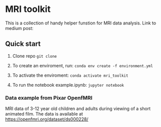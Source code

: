 # MRI toolkit
This is a collection of handy helper funstion for MRI data analysis. Link to medium post: 

## Quick start
1. Clone repo `git clone`

2. To create an enviroment, run: 
`conda env create -f environment.yml`

3. To activate the enviroment:
`conda activate mri_toolkit`

4. To run the notebook example.ipynb:
`jupyter notebook`


### Data example from Pixar OpenfMRI
MRI data of 3-12 year old children and adults during viewing of a short animated film. The data is available at https://openfmri.org/dataset/ds000228/
